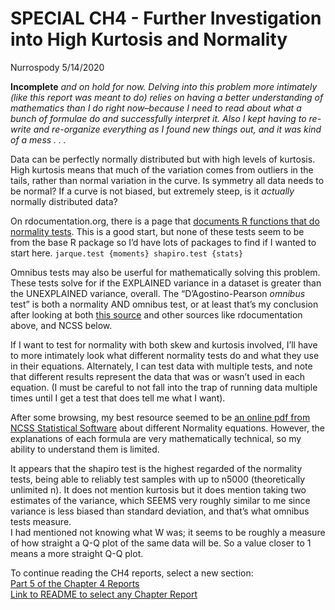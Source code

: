 SPECIAL CH4 - Further Investigation into High Kurtosis and Normality
================
Nurrospody
5/14/2020

**Incomplete** *and on hold for now. Delving into this problem more
intimately (like this report was meant to do) relies on having a better
understanding of mathematics than I do right now–because I need to read
about what a bunch of formulae do and successfully interpret it. Also I
kept having to re-write and re-organize everything as I found new things
out, and it was kind of a mess . . .*

Data can be perfectly normally distributed but with high levels of
kurtosis. High kurtosis means that much of the variation comes from
outliers in the tails, rather than normal variation in the curve. Is
symmetry all data needs to be normal? If a curve is not biased, but
extremely steep, is it *actually* normally distributed data?

On rdocumentation.org, there is a page that [documents R functions that
do normality
tests](https://www.rdocumentation.org/packages/fBasics/versions/3011.87/topics/NormalityTests).
This is a good start, but none of these tests seem to be from the base R
package so I’d have lots of packages to find if I wanted to start here.
`jarque.test {moments} shapiro.test {stats}`

Omnibus tests may also be userful for mathematically solving this
problem. These tests solve for if the EXPLAINED variance in a dataset is
greater than the UNEXPLAINED variance, overall. The “D’Agostino-Pearson
*omnibus* test” is both a normality AND omnibus test, or at least that’s
my conclusion after looking at both [this
source](https://brownmath.com/stat/shape.htm#Normal) and other sources
like rdocumentation above, and NCSS below.

If I want to test for normality with both skew and kurtosis involved,
I’ll have to more intimately look what different normality tests do
and what they use in their equations. Alternately, I can test data with
multiple tests, and note that different results represent the data that
was or wasn’t used in each equation. (I must be careful to not fall into
the trap of running data multiple times until I get a test that does
tell me what I want).

After some browsing, my best resource seemed to be [an online pdf from
NCSS Statistical
Software](https://ncss-wpengine.netdna-ssl.com/wp-content/themes/ncss/pdf/Procedures/NCSS/Normality_Tests.pdf)
about different Normality equations. However, the explanations of each
formula are very mathematically technical, so my ability to understand
them is limited.

It appears that the shapiro test is the highest regarded of the
normality tests, being able to reliably test samples with up to n5000
(theoretically unlimited n). It does not mention kurtosis but it does
mention taking two estimates of the variance, which SEEMS very roughly
similar to me since variance is less biased than standard deviation, and
that’s what omnibus tests measure.  
I had mentioned not knowing what W was; it seems to be roughly a measure
of how straight a Q-Q plot of the same data will be. So a value closer
to 1 means a more straight Q-Q plot.

To continue reading the CH4 reports, select a new section:  
[Part 5 of the Chapter 4
Reports](https://github.com/Nurrospody/SOURCE-Statistics-ILC/blob/master/Chapter%20Reports/CH4-part5.md)  
[Link to README to select any Chapter
Report](https://github.com/Nurrospody/SOURCE-Statistics-ILC/blob/master/README.md)
